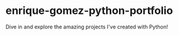 # enrique-gomez-python-portfolio
Dive in and explore the amazing projects I've created with Python!
